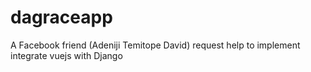 # dagraceapp
A Facebook friend (Adeniji Temitope David) request help to implement integrate vuejs with Django 
